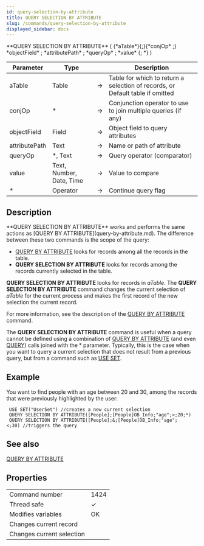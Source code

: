 ```yaml
---
id: query-selection-by-attribute
title: QUERY SELECTION BY ATTRIBUTE
slug: /commands/query-selection-by-attribute
displayed_sidebar: docs
---
```


<!--REF #_command_.QUERY SELECTION BY ATTRIBUTE.Syntax-->**QUERY SELECTION BY ATTRIBUTE** ( {*aTable*}{;}{*conjOp* ;} *objectField* ; *attributePath* ; *queryOp* ; *value* {; *} )<!-- END REF-->
<!--REF #_command_.QUERY SELECTION BY ATTRIBUTE.Params-->
| Parameter | Type |  | Description |
| --- | --- | --- | --- |
| aTable | Table | &#8594;  | Table for which to return a selection of records, or Default table if omitted |
| conjOp | * | &#8594;  | Conjunction operator to use to join multiple queries (if any) |
| objectField | Field | &#8594;  | Object field to query attributes |
| attributePath | Text | &#8594;  | Name or path of attribute |
| queryOp | *, Text | &#8594;  | Query operator (comparator) |
| value | Text, Number, Date, Time | &#8594;  | Value to compare |
| * | Operator | &#8594;  | Continue query flag |

<!-- END REF-->

## Description 

<!--REF #_command_.QUERY SELECTION BY ATTRIBUTE.Summary-->**QUERY SELECTION BY ATTRIBUTE** works and performs the same actions as [QUERY BY ATTRIBUTE](query-by-attribute.md).<!-- END REF--> The difference between these two commands is the scope of the query:

* [QUERY BY ATTRIBUTE](query-by-attribute.md) looks for records among all the records in the table.
* **QUERY SELECTION BY ATTRIBUTE** looks for records among the records currently selected in the table.

**QUERY SELECTION BY ATTRIBUTE** looks for records in *aTable*. The **QUERY SELECTION BY ATTRIBUTE** command changes the current selection of *aTable* for the current process and makes the first record of the new selection the current record.

For more information, see the description of the [QUERY BY ATTRIBUTE](query-by-attribute.md) command.

The **QUERY SELECTION BY ATTRIBUTE** command is useful when a query cannot be defined using a combination of [QUERY BY ATTRIBUTE](query-by-attribute.md) (and even [QUERY](query.md)) calls joined with the \* parameter. Typically, this is the case when you want to query a current selection that does not result from a previous query, but from a command such as [USE SET](use-set.md). 

## Example 

You want to find people with an age between 20 and 30, among the records that were previously highlighted by the user:

```4d
 USE SET("UserSet") //creates a new current selection
 QUERY SELECTION BY ATTRIBUTE([People];[People]OB_Info;"age";>;20;*)
 QUERY SELECTION BY ATTRIBUTE([People];&;[People]OB_Info;"age";<;30) //triggers the query
```

## See also 

[QUERY BY ATTRIBUTE](query-by-attribute.md)  

## Properties

|  |  |
| --- | --- |
| Command number | 1424 |
| Thread safe | &check; |
| Modifies variables | OK |
| Changes current record ||
| Changes current selection ||


